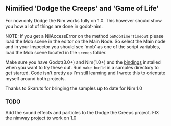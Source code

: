 ## Nimified 'Dodge the Creeps' and 'Game of Life'

For now only Dodge the Nim works fully on 1.0. This however should show you how a lot of things are done in godot-nim.

NOTE: If you get a NilAccessError on the method `onMobTimerTimeout` please load the Mob scene in the editor on the Main Node. 
So select the Main node and in your Inspector you should see 'mob' as one of the script variables, load the Mob scene located in the `scenes` folder.

Make sure you have Godot(3.0+) and Nim(1.0+) and the [bindings](https://github.com/pragmagic/godot-nim) installed when you want to try these out. Run `nake build` in a samples directory to get started.
Code isn't pretty as I'm still learning and I wrote this to orientate myself around both projects.

Thanks to Skaruts for bringing the samples up to date for Nim 1.0

### TODO

Add the sound effects and particles to the Dodge the Creeps project.
FIX the nimway project to work on 1.0
